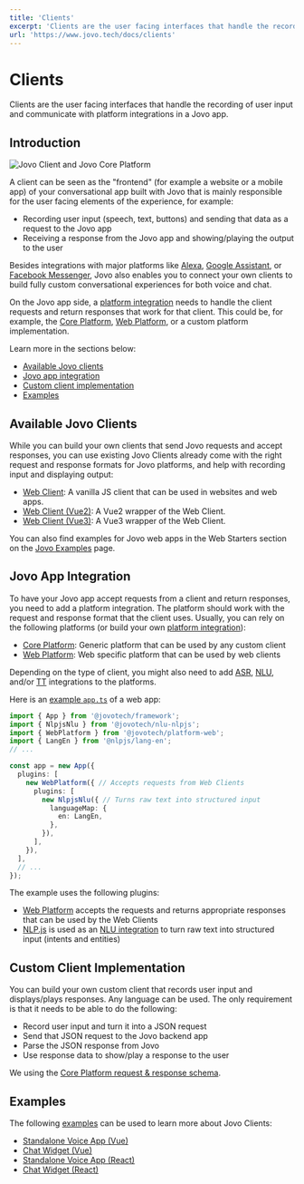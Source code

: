 ```yaml
---
title: 'Clients'
excerpt: 'Clients are the user facing interfaces that handle the recording of user input and communicate with platform integrations in a Jovo app.'
url: 'https://www.jovo.tech/docs/clients'
---
```


# Clients

Clients are the user facing interfaces that handle the recording of user input and communicate with platform integrations in a Jovo app.

## Introduction

![Jovo Client and Jovo Core Platform](https://github.com/jovotech/jovo-framework/raw/master/jovo-platforms/jovo-platform-core/img/jovo-client-platform-communication.png 'How Jovo Core Platform communicates with clients like web apps')

A client can be seen as the "frontend" (for example a website or a mobile app) of your conversational app built with Jovo that is mainly responsible for the user facing elements of the experience, for example:

- Recording user input (speech, text, buttons) and sending that data as a request to the Jovo app
- Receiving a response from the Jovo app and showing/playing the output to the user

Besides integrations with major platforms like [Alexa](https://www.jovo.tech/marketplace/platform-alexa), [Google Assistant](https://www.jovo.tech/marketplace/platform-googleassistant), or [Facebook Messenger](https://www.jovo.tech/marketplace/platform-facebookmessenger), Jovo also enables you to connect your own clients to build fully custom conversational experiences for both voice and chat.

On the Jovo app side, a [platform integration](./platforms.md) needs to handle the client requests and return responses that work for that client. This could be, for example, the [Core Platform](https://www.jovo.tech/marketplace/platform-core), [Web Platform](https://www.jovo.tech/marketplace/platform-web), or a custom platform implementation.

Learn more in the sections below:
- [Available Jovo clients](#available-jovo-clients)
- [Jovo app integration](#jovo-app-integration)
- [Custom client implementation](#custom-client-implementation)
- [Examples](#examples)

## Available Jovo Clients

While you can build your own clients that send Jovo requests and accept responses, you can use existing Jovo Clients already come with the right request and response formats for Jovo platforms, and help with recording input and displaying output:

- [Web Client](https://www.jovo.tech/marketplace/client-web): A vanilla JS client that can be used in websites and web apps.
- [Web Client (Vue2)](https://www.jovo.tech/marketplace/client-web-vue2): A Vue2 wrapper of the Web Client.
- [Web Client (Vue3)](https://www.jovo.tech/marketplace/client-web-vue3): A Vue3 wrapper of the Web Client.

You can also find examples for Jovo web apps in the Web Starters section on the [Jovo Examples](https://www.jovo.tech/examples) page.

## Jovo App Integration

To have your Jovo app accept requests from a client and return responses, you need to add a platform integration. The platform should work with the request and response format that the client uses. Usually, you can rely on the following platforms (or build your own [platform integration](./platforms.md)):

- [Core Platform](https://www.jovo.tech/marketplace/platform-core): Generic platform that can be used by any custom client
- [Web Platform](https://www.jovo.tech/marketplace/platform-web): Web specific platform that can be used by web clients

Depending on the type of client, you might also need to add [ASR](./asr.md), [NLU](./nlu.md), and/or [TT](./tts.md) integrations to the platforms.

Here is an [example `app.ts`](https://github.com/jovotech/jovo-starter-web-standalone/blob/v4/app/src/app.ts) of a web app:

```typescript
import { App } from '@jovotech/framework';
import { NlpjsNlu } from '@jovotech/nlu-nlpjs';
import { WebPlatform } from '@jovotech/platform-web';
import { LangEn } from '@nlpjs/lang-en';
// ...

const app = new App({
  plugins: [
    new WebPlatform({ // Accepts requests from Web Clients
      plugins: [
        new NlpjsNlu({ // Turns raw text into structured input
          languageMap: {
            en: LangEn,
          },
        }),
      ],
    }),
  ],
  // ...
});
```

The example uses the following plugins:
- [Web Platform](https://www.jovo.tech/marketplace/platform-web) accepts the requests and returns appropriate responses that can be used by the Web Clients
- [NLP.js](https://www.jovo.tech/marketplace/nlu-nlpjs) is used as an [NLU integration](./nlu.md) to turn raw text into structured input (intents and entities)


## Custom Client Implementation

You can build your own custom client that records user input and displays/plays responses. Any language can be used. The only requirement is that it needs to be able to do the following:

- Record user input and turn it into a JSON request
- Send that JSON request to the Jovo backend app
- Parse the JSON response from Jovo
- Use response data to show/play a response to the user

We using the [Core Platform request & response schema](https://www.jovo.tech/marketplace/platform-core#requests-and-responses).


## Examples

The following [examples](https://www.jovo.tech/examples) can be used to learn more about Jovo Clients:

- [Standalone Voice App (Vue)](https://github.com/jovotech/jovo-starter-web-standalone)
- [Chat Widget (Vue)](https://github.com/jovotech/jovo-starter-web-chatwidget)
- [Standalone Voice App (React)](https://github.com/jovotech/jovo-starter-web-standalone-react)
- [Chat Widget (React)](https://github.com/jovotech/jovo-starter-web-chatwidget-react)